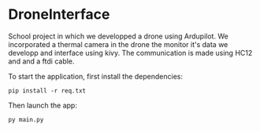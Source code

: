 # DroneInterface

School project in which we developped a drone using Ardupilot. We incorporated a thermal camera in the drone the monitor it's data we developp and interface using kivy.
The communication is made using HC12 and and a ftdi cable.

To start the application, first install the dependencies:
```
pip install -r req.txt
```

Then launch the app:
```
py main.py
```
